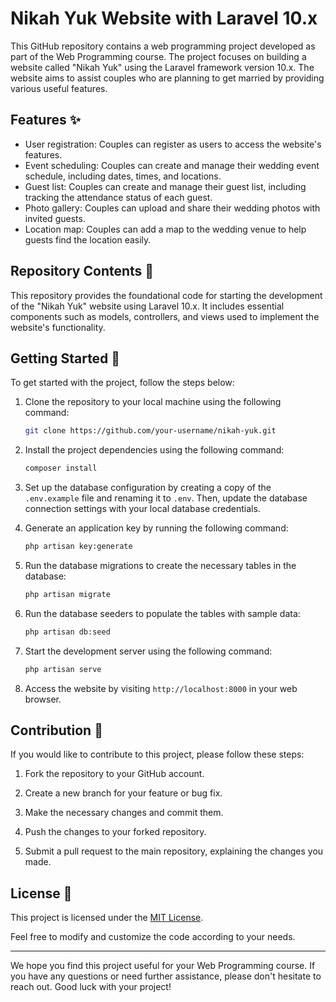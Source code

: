 # Nikah Yuk Website with Laravel 10.x

This GitHub repository contains a web programming project developed as part of the Web Programming course. The project focuses on building a website called "Nikah Yuk" using the Laravel framework version 10.x. The website aims to assist couples who are planning to get married by providing various useful features.

## Features ✨

- User registration: Couples can register as users to access the website's features.
- Event scheduling: Couples can create and manage their wedding event schedule, including dates, times, and locations.
- Guest list: Couples can create and manage their guest list, including tracking the attendance status of each guest.
- Photo gallery: Couples can upload and share their wedding photos with invited guests.
- Location map: Couples can add a map to the wedding venue to help guests find the location easily.

## Repository Contents 📁

This repository provides the foundational code for starting the development of the "Nikah Yuk" website using Laravel 10.x. It includes essential components such as models, controllers, and views used to implement the website's functionality.

## Getting Started 🚀

To get started with the project, follow the steps below:

1. Clone the repository to your local machine using the following command:

   ```bash
   git clone https://github.com/your-username/nikah-yuk.git
   ```

2. Install the project dependencies using the following command:

    ```bash
    composer install
    ```

3. Set up the database configuration by creating a copy of the `.env.example` file and renaming it to `.env`. Then, update the database connection settings with your local database credentials.

4. Generate an application key by running the following command:

    ```bash
    php artisan key:generate
    ```

5. Run the database migrations to create the necessary tables in the database:

    ```bash
    php artisan migrate
    ```

6. Run the database seeders to populate the tables with sample data:

    ```bash
    php artisan db:seed
    ```

7. Start the development server using the following command:

    ```bash
    php artisan serve
    ```

8. Access the website by visiting `http://localhost:8000` in your web browser.

## Contribution 🤝

If you would like to contribute to this project, please follow these steps:

1. Fork the repository to your GitHub account.

2. Create a new branch for your feature or bug fix.

3. Make the necessary changes and commit them.

4. Push the changes to your forked repository.

5. Submit a pull request to the main repository, explaining the changes you made.

## License 📄

This project is licensed under the [MIT License](LICENSE).

Feel free to modify and customize the code according to your needs.

---

We hope you find this project useful for your Web Programming course. If you have any questions or need further assistance, please don't hesitate to reach out. Good luck with your project!
